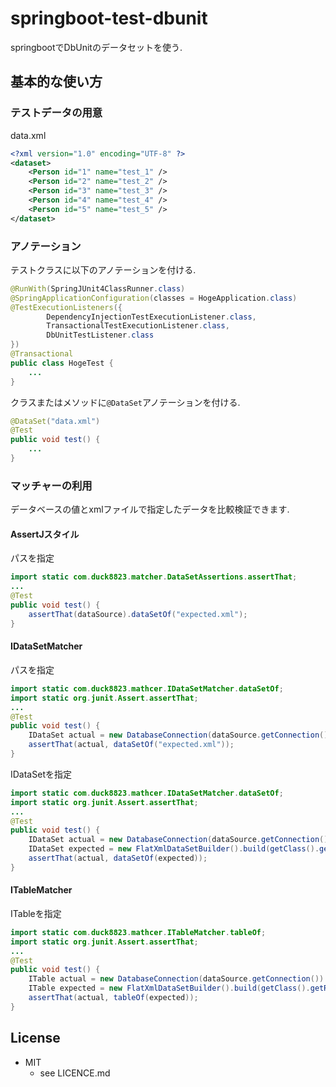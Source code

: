 # springboot-test-dbunit
springbootでDbUnitのデータセットを使う.  
  

## 基本的な使い方
### テストデータの用意  
data.xml
```xml
<?xml version="1.0" encoding="UTF-8" ?>
<dataset>
	<Person id="1" name="test_1" />
	<Person id="2" name="test_2" />
	<Person id="3" name="test_3" />
	<Person id="4" name="test_4" />
	<Person id="5" name="test_5" />
</dataset>
```
  
  
### アノテーション  
テストクラスに以下のアノテーションを付ける.  
```java
@RunWith(SpringJUnit4ClassRunner.class)
@SpringApplicationConfiguration(classes = HogeApplication.class)
@TestExecutionListeners({
		DependencyInjectionTestExecutionListener.class,
		TransactionalTestExecutionListener.class,
		DbUnitTestListener.class
})
@Transactional
public class HogeTest {
    ...
}
```
  
クラスまたはメソッドに`@DataSet`アノテーションを付ける.  
```java
@DataSet("data.xml")
@Test
public void test() {
    ...
}
```
  
  
### マッチャーの利用
データベースの値とxmlファイルで指定したデータを比較検証できます.
#### AssertJスタイル
パスを指定
```java
import static com.duck8823.matcher.DataSetAssertions.assertThat;
...
@Test
public void test() {
    assertThat(dataSource).dataSetOf("expected.xml");
}
```

#### IDataSetMatcher
パスを指定
```java
import static com.duck8823.mathcer.IDataSetMatcher.dataSetOf;
import static org.junit.Assert.assertThat;
...
@Test
public void test() {
    IDataSet actual = new DatabaseConnection(dataSource.getConnection()).createDataSet();
    assertThat(actual, dataSetOf("expected.xml"));
}
```
  
IDataSetを指定
```java
import static com.duck8823.mathcer.IDataSetMatcher.dataSetOf;
import static org.junit.Assert.assertThat;
...
@Test
public void test() {
    IDataSet actual = new DatabaseConnection(dataSource.getConnection()).createDataSet();
    IDataSet expected = new FlatXmlDataSetBuilder().build(getClass().getResourceAsStream("expected.xml"))
    assertThat(actual, dataSetOf(expected));
}
```
  
#### ITableMatcher
ITableを指定
```java
import static com.duck8823.mathcer.ITableMatcher.tableOf;
import static org.junit.Assert.assertThat;
...
@Test
public void test() {
    ITable actual = new DatabaseConnection(dataSource.getConnection()).createDataSet().getTable("hoge");
    ITable expected = new FlatXmlDataSetBuilder().build(getClass().getResourceAsStream("expected.xml")).getTable("hoge");
    assertThat(actual, tableOf(expected));
}
```
## License
* MIT  
    * see LICENCE.md

